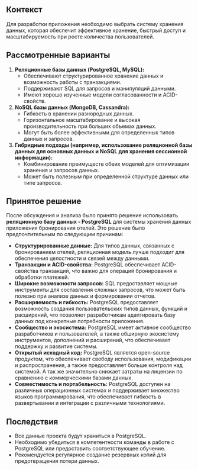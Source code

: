 ## Контекст

Для разработки приложения необходимо выбрать систему хранения данных, которая обеспечит эффективное хранение, быстрый доступ и масштабируемость при росте количества пользователей.

## Рассмотренные варианты

1. **Реляционные базы данных (PostgreSQL, MySQL):**
    - Обеспечивают структурированное хранение данных и возможность работы с транзакциями.
    - Поддерживают SQL для запросов и манипуляций данными.
    - Имеют хорошо изученные модели согласованности и ACID-свойств.
2. **NoSQL базы данных (MongoDB, Cassandra):**
    - Гибкость в хранении разнородных данных.
    - Горизонтальное масштабирование и высокая производительность при больших объемах данных.
    - Могут быть более эффективными для определенных типов данных и запросов.
3. **Гибридные подходы (например, использование реляционной базы данных для основных данных и NoSQL для хранения сессионной информации):**
    - Комбинирование преимуществ обеих моделей для оптимизации хранения и запросов данных.
    - Может быть полезным при определенной структуре данных или типе запросов.

## Принятое решение

После обсуждения и анализа было принято решение использовать **реляционную базу данных - PostgreSQL** для системы хранения данных приложения бронирования отелей. Это решение было предпочтительным по следующим причинам:

- **Структурированные данные:** Для типов данных, связанных с бронированием отелей, реляционная модель лучше подходит для обеспечения целостности и связей между данными.
- **Транзакции и ACID-свойства:** PostgreSQL обеспечивает ACID-свойства транзакций, что важно для операций бронирования и обработки платежей.
- **Широкие возможности запросов:** SQL предоставляет мощные инструменты для составления сложных запросов, что может быть полезно при анализе данных и формировании отчетов.
- **Расширяемость и гибкость:** PostgreSQL предоставляет возможность создания пользовательских типов данных, функций и расширений, что позволяет разработчикам адаптировать базу данных под конкретные потребности приложения.
- **Сообщество и экосистема:** PostgreSQL имеет активное сообщество разработчиков и пользователей, а также обширную экосистему инструментов, дополнений и расширений, что обеспечивает поддержку и развитие системы.
- **Открытый исходный код:** PostgreSQL является open-source продуктом, что обеспечивает свободу использования, модификации и распространения, а также предоставляет больше контроля над системой. А так же значительно снижает затраты на лицензии по сравнению с коммерческими базами данных.
- **Совместимость и портабельность:** PostgreSQL доступен на различных операционных системах и поддерживает множество языков программирования, что обеспечивает гибкость в развертывании и интеграции с различными технологиями.

## Последствия

- Все данные проекта будут храниться в PostgreSQL.
- Необходимо убедиться в компетентности команды в работе с PostgreSQL или предоставить соответствующее обучение.
- Рекомендуется регулярное создание резервных копий для предотвращения потери данных.